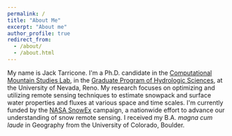 ```yaml
---
permalink: /
title: "About Me"
excerpt: "About me"
author_profile: true
redirect_from: 
  - /about/
  - /about.html
---
```


My name is Jack Tarricone. I'm a Ph.D. candidate in the [Computational Mountain Studies Lab](https://www.computationalmountainstudies.com/), in the [Graduate Program of Hydrologic Sciences](https://www.unr.edu/hydrologic-sciences), at the University of Nevada, Reno. My research focuses on optimizing and utilizing remote sensing techniques to estimate snowpack and surface water properties and fluxes at various space and time scales. I'm currently funded by the [NASA SnowEx](https://snow.nasa.gov/campaigns/snowex) campaign, a nationwide effort to advance our understanding of snow remote sensing. I received my B.A. *magna cum laude* in Geography from the University of Colorado, Boulder.
